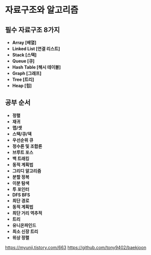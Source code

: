 # 자료구조와 알고리즘

## 필수 자료구조 8가지
* **Array [배열]**
* **Linked List [연결 리스트]**
* **Stack [스택]**
* **Queue [큐]**
* **Hash Table [해시 테이블]**
* **Graph [그래프]**
* **Tree [트리]**
* **Heap [힙]**

## 공부 순서
* **정렬**
* **재귀**
* **맵/셋**
* **스택/큐/덱**
* **우선순위 큐**
* **정수론 및 조합론**
* **브루트 포스**
* **백 트래킹**
* **동적 계획법**
* **그리디 알고리즘**
* **분할 정복**
* **이분 탐색**
* **투 포인터**
* **DFS BFS**
* **최단 경로**
* **동적 계획법**
* **최단 거리 역추적**
* **트리**
* **유니온파인드**
* **최소 신장 트리**
* **위상 정렬**


https://myunji.tistory.com/663
https://github.com/tony9402/baekjoon
